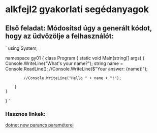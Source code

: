 # alkfejl2 gyakorlati segédanyagok

## Első feladat: Módosítsd úgy a generált kódot, hogy az üdvözölje a felhasználót:
`
using System;

namespace gy01
{
    class Program
    {
        static void Main(string[] args)
        {
			Console.WriteLine("What's your name?");
            string name = Console.ReadLine();
			//Console.WriteLine($"Your answer: {name}!");
			
			//Console.WriteLine("Hello " + name + "!");

        }
    }
}
`

### Hasznos linkek:
[dotnet new parancs paraméterei](https://docs.microsoft.com/en-us/dotnet/core/tools/dotnet-new)